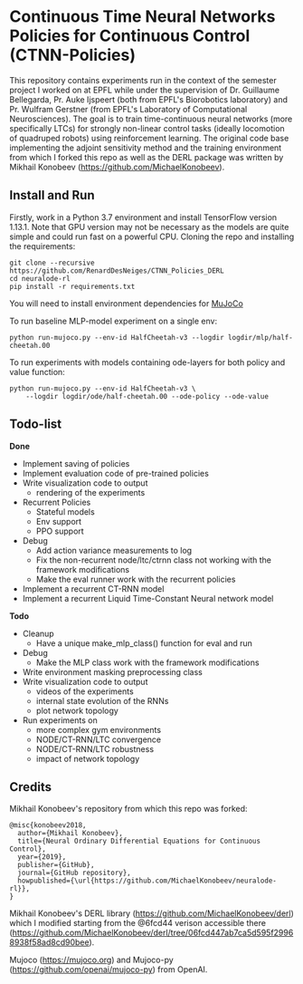 # Continuous Time Neural Networks Policies for Continuous Control (CTNN-Policies)

This repository contains experiments run in the context of the semester project I worked on at EPFL while under the supervision of Dr. Guillaume Bellegarda, Pr. Auke Ijspeert (both from EPFL's Biorobotics laboratory) and Pr. Wulfram Gerstner (from EPFL's Laboratory of Computational Neurosciences). The goal is to train time-continuous neural networks (more specifically LTCs) for strongly non-linear control tasks (ideally locomotion of quadruped robots) using reinforcement learning. The original code base implementing the adjoint sensitivity method and the training environment from which I forked this repo as well as the DERL package was written by Mikhail Konobeev (https://github.com/MichaelKonobeev).


## Install and Run

Firstly, work in a Python 3.7 environment and install TensorFlow version 1.13.1. Note that GPU version
may not be necessary as the models are quite simple and could run
fast on a powerful CPU. Cloning the repo and installing
the requirements:
```{bash}
git clone --recursive https://github.com/RenardDesNeiges/CTNN_Policies_DERL
cd neuralode-rl
pip install -r requirements.txt
```
You will need to install environment dependencies for
[MuJoCo](https://github.com/openai/mujoco-py)

To run baseline MLP-model experiment on a single env:
```{bash}
python run-mujoco.py --env-id HalfCheetah-v3 --logdir logdir/mlp/half-cheetah.00
```
To run experiments with models containing ode-layers for both
policy and value function:
```{bash}
python run-mujoco.py --env-id HalfCheetah-v3 \
    --logdir logdir/ode/half-cheetah.00 --ode-policy --ode-value
```

<!-- You can also schedule all of the experiments using `task-spooler`
which could be install on Ubuntu with `sudo apt-get install task-spooler`.
After that launching `run.py` should work:
```{bash}
python run.py --logdir-prefix logdir/mlp/
python run.py --logdir-prefix logdir/ode/ --ode-policy --ode-value
```
With the same script it is possible to run only a subset of environments, e.g.
by specifying `--env-ids roboschool` or `--env-ids mujoco` or (possibly in
addition) one or several env ids.

This will schedule 5 runs with different seeds for each MuJoCo env,
and 3 runs with different seeds for each Roboschool env. You can
set the number of tasks that could run concurrently to e.g. 5
using the following command:
```{bash}
tsp -S 5
```
Additionally, to watch the task queue you may run
```{bash}
watch -n 2 zsh -c "tsp | tr -s ' ' | cut -d ' ' -f 1,2,4,8-"
``` -->

## Todo-list

**Done**
* Implement saving of policies
* Implement evaluation code of pre-trained policies
* Write visualization code to output 
  * rendering of the experiments
* Recurrent Policies
  * Stateful models
  * Env support
  * PPO support
* Debug
  * Add action variance measurements to log
  * Fix the non-recurrent node/ltc/ctrnn class not working with the framework modifications
  * Make the eval runner work with the recurrent policies
* Implement a recurrent CT-RNN model
* Implement a recurrent Liquid Time-Constant Neural network model

**Todo**
* Cleanup
  * Have a unique make_mlp_class() function for eval and run
* Debug
  * Make the MLP class work with the framework modifications
* Write environment masking preprocessing class
* Write visualization code to output 
  * videos of the experiments
  * internal state evolution of the RNNs
  * plot network topology
* Run experiments on 
  * more complex gym environments
  * NODE/CT-RNN/LTC convergence
  * NODE/CT-RNN/LTC robustness
  * impact of network topology

## Credits

Mikhail Konobeev's repository from which this repo was forked:
```
@misc{konobeev2018,
  author={Mikhail Konobeev},
  title={Neural Ordinary Differential Equations for Continuous Control},
  year={2019},
  publisher={GitHub},
  journal={GitHub repository},
  howpublished={\url{https://github.com/MichaelKonobeev/neuralode-rl}},
}
```

Mikhail Konobeev's DERL library (https://github.com/MichaelKonobeev/derl)  which I modified starting from the @6fcd44 verison accessible there (https://github.com/MichaelKonobeev/derl/tree/06fcd447ab7ca5d595f29968938f58ad8cd90bee).


Mujoco (https://mujoco.org) and Mujoco-py (https://github.com/openai/mujoco-py) from OpenAI.